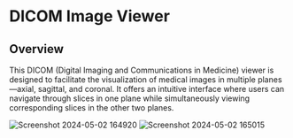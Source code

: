 # DICOM Image Viewer
## Overview
This DICOM (Digital Imaging and Communications in Medicine) viewer is designed to facilitate the visualization of medical images in multiple planes—axial, sagittal, and coronal. It offers an intuitive interface where users can navigate through slices in one plane while simultaneously viewing corresponding slices in the other two planes.

![Screenshot 2024-05-02 164920](https://github.com/MohamedSameh10/DICOM-Viewer/assets/55671037/80144a17-417d-4337-a5ef-ae60be510c50)
![Screenshot 2024-05-02 165015](https://github.com/MohamedSameh10/DICOM-Viewer/assets/55671037/29df1efa-2c7d-425b-aae4-e92da2ba14b7)
